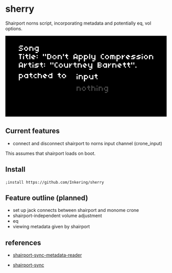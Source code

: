 # sherry
Shairport norns script, incorporating metadata and potentially eq, vol options.

![view of a sherry app with options to select input or nothing](docs/sherry1.png)

## Current features

* connect and disconnect shairport to norns input channel (crone_input)

This assumes that shairport loads on boot.

## Install

`;install https://github.com/Inkering/sherry`

## Feature outline (planned)

* set up jack connects between shairport and monome crone
* shairport-independent volume adjustment
* eq
* viewing metadata given by shairport

## references

* [shairport-sync-metadata-reader](https://github.com/mikebrady/shairport-sync-metadata-reader)

* [shairport-sync](https://github.com/mikebrady/shairport-sync-metadata-reader)
